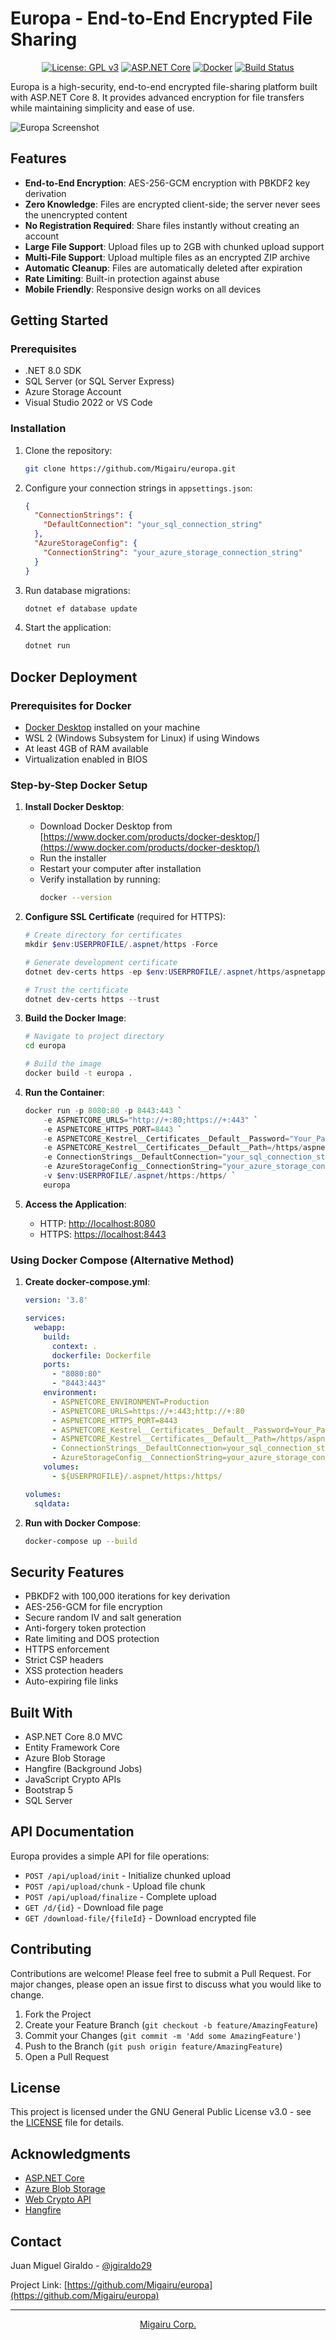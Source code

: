 # Europa - End-to-End Encrypted File Sharing

<div align="center">

[![License: GPL v3](https://img.shields.io/badge/License-GPLv3-blue.svg)](https://www.gnu.org/licenses/gpl-3.0)
[![ASP.NET Core](https://img.shields.io/badge/ASP.NET%20Core-8.0-brightgreen.svg)](https://docs.microsoft.com/en-us/aspnet/core/)
[![Docker](https://img.shields.io/badge/docker-%230db7ed.svg?style=for-the-badge&logo=docker&logoColor=white)](https://www.docker.com/)
[![Build Status](https://img.shields.io/badge/build-passing-brightgreen.svg)](https://github.com/Migairu/europa)

</div>

Europa is a high-security, end-to-end encrypted file-sharing platform built with ASP.NET Core 8. It provides advanced encryption for file transfers while maintaining simplicity and ease of use.

![Europa Screenshot](https://assets.migairu.com/images/714e83a9-cc8f-4199-b747-0678aaf54164.avif)

## Features

- **End-to-End Encryption**: AES-256-GCM encryption with PBKDF2 key derivation
- **Zero Knowledge**: Files are encrypted client-side; the server never sees the unencrypted content
- **No Registration Required**: Share files instantly without creating an account
- **Large File Support**: Upload files up to 2GB with chunked upload support
- **Multi-File Support**: Upload multiple files as an encrypted ZIP archive
- **Automatic Cleanup**: Files are automatically deleted after expiration
- **Rate Limiting**: Built-in protection against abuse
- **Mobile Friendly**: Responsive design works on all devices

## Getting Started

### Prerequisites

- .NET 8.0 SDK
- SQL Server (or SQL Server Express)
- Azure Storage Account
- Visual Studio 2022 or VS Code

### Installation

1. Clone the repository:
   ```bash
   git clone https://github.com/Migairu/europa.git
   ```

2. Configure your connection strings in `appsettings.json`:
   ```json
   {
     "ConnectionStrings": {
       "DefaultConnection": "your_sql_connection_string"
     },
     "AzureStorageConfig": {
       "ConnectionString": "your_azure_storage_connection_string"
     }
   }
   ```

3. Run database migrations:
   ```bash
   dotnet ef database update
   ```

4. Start the application:
   ```bash
   dotnet run
   ```

## Docker Deployment

### Prerequisites for Docker
- [Docker Desktop](https://www.docker.com/products/docker-desktop/) installed on your machine
- WSL 2 (Windows Subsystem for Linux) if using Windows
- At least 4GB of RAM available
- Virtualization enabled in BIOS

### Step-by-Step Docker Setup

1. **Install Docker Desktop**:
   - Download Docker Desktop from [https://www.docker.com/products/docker-desktop/](https://www.docker.com/products/docker-desktop/)
   - Run the installer
   - Restart your computer after installation
   - Verify installation by running:
     ```bash
     docker --version
     ```

2. **Configure SSL Certificate** (required for HTTPS):
   ```powershell
   # Create directory for certificates
   mkdir $env:USERPROFILE/.aspnet/https -Force

   # Generate development certificate
   dotnet dev-certs https -ep $env:USERPROFILE/.aspnet/https/aspnetapp.pfx -p Your_Password123

   # Trust the certificate
   dotnet dev-certs https --trust
   ```

3. **Build the Docker Image**:
   ```bash
   # Navigate to project directory
   cd europa

   # Build the image
   docker build -t europa .
   ```

4. **Run the Container**:
   ```powershell
   docker run -p 8080:80 -p 8443:443 `
       -e ASPNETCORE_URLS="http://+:80;https://+:443" `
       -e ASPNETCORE_HTTPS_PORT=8443 `
       -e ASPNETCORE_Kestrel__Certificates__Default__Password="Your_Password123" `
       -e ASPNETCORE_Kestrel__Certificates__Default__Path=/https/aspnetapp.pfx `
       -e ConnectionStrings__DefaultConnection="your_sql_connection_string" `
       -e AzureStorageConfig__ConnectionString="your_azure_storage_connection_string" `
       -v $env:USERPROFILE/.aspnet/https:/https/ `
       europa
   ```

5. **Access the Application**:
   - HTTP: [http://localhost:8080](http://localhost:8080)
   - HTTPS: [https://localhost:8443](https://localhost:8443)

### Using Docker Compose (Alternative Method)

1. **Create docker-compose.yml**:
   ```yaml
   version: '3.8'

   services:
     webapp:
       build:
         context: .
         dockerfile: Dockerfile
       ports:
         - "8080:80"
         - "8443:443"
       environment:
         - ASPNETCORE_ENVIRONMENT=Production
         - ASPNETCORE_URLS=https://+:443;http://+:80
         - ASPNETCORE_HTTPS_PORT=8443
         - ASPNETCORE_Kestrel__Certificates__Default__Password=Your_Password123
         - ASPNETCORE_Kestrel__Certificates__Default__Path=/https/aspnetapp.pfx
         - ConnectionStrings__DefaultConnection=your_sql_connection_string
         - AzureStorageConfig__ConnectionString=your_azure_storage_connection_string
       volumes:
         - ${USERPROFILE}/.aspnet/https:/https/

   volumes:
     sqldata:
   ```

2. **Run with Docker Compose**:
   ```bash
   docker-compose up --build
   ```

## Security Features

- PBKDF2 with 100,000 iterations for key derivation
- AES-256-GCM for file encryption
- Secure random IV and salt generation
- Anti-forgery token protection
- Rate limiting and DOS protection
- HTTPS enforcement
- Strict CSP headers
- XSS protection headers
- Auto-expiring file links

## Built With

- ASP.NET Core 8.0 MVC
- Entity Framework Core
- Azure Blob Storage
- Hangfire (Background Jobs)
- JavaScript Crypto APIs
- Bootstrap 5
- SQL Server

## API Documentation

Europa provides a simple API for file operations:

- `POST /api/upload/init` - Initialize chunked upload
- `POST /api/upload/chunk` - Upload file chunk
- `POST /api/upload/finalize` - Complete upload
- `GET /d/{id}` - Download file page
- `GET /download-file/{fileId}` - Download encrypted file

## Contributing

Contributions are welcome! Please feel free to submit a Pull Request. For major changes, please open an issue first to discuss what you would like to change.

1. Fork the Project
2. Create your Feature Branch (`git checkout -b feature/AmazingFeature`)
3. Commit your Changes (`git commit -m 'Add some AmazingFeature'`)
4. Push to the Branch (`git push origin feature/AmazingFeature`)
5. Open a Pull Request

## License

This project is licensed under the GNU General Public License v3.0 - see the [LICENSE](LICENSE) file for details.

## Acknowledgments

- [ASP.NET Core](https://docs.microsoft.com/en-us/aspnet/core/)
- [Azure Blob Storage](https://azure.microsoft.com/services/storage/blobs/)
- [Web Crypto API](https://developer.mozilla.org/docs/Web/API/Web_Crypto_API)
- [Hangfire](https://www.hangfire.io/)

## Contact

Juan Miguel Giraldo - [@jgiraldo29](https://x.com/jgiraldo29)
 
Project Link: [https://github.com/Migairu/europa](https://github.com/Migairu/europa)

---

<div align="center">

[Migairu Corp.](https://www.migairu.com)

</div>
